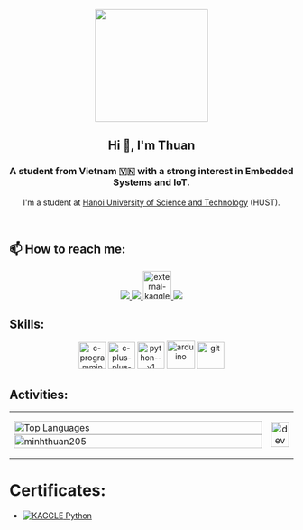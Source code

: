 <p align="center">
  <img src="https://github.com/thompsonemerson/thompsonemerson/raw/master/cover-thompson.png" height="200"/>
</p>

<!-- <img align="left" width="400" src="https://github.githubassets.com/images/modules/profile/profile-first-repo.svg" /> -->

<h2 align="center">Hi 👋, I'm Thuan</h2>
<p align="center">
  <h3 align="center">A student from Vietnam 🇻🇳 with a strong interest in Embedded Systems and IoT. </h3>
</p>

<p align="center">
  I'm a student at <a href="https://hust.edu.vn/">Hanoi University of Science and Technology</a> (HUST).
</p>

<br />

## 📫 How to reach me:

<p align="center">
  <a href="https://www.facebook.com/thuanphan2005" alt="Facebook">
    <img src="https://img.icons8.com/fluent/48/000000/facebook-new.png" target="_blank" />
  </a> 
  <a href="https://github.com/minhthuan205" alt="Github">
    <img src="https://img.icons8.com/fluent/48/000000/github.png"/>
  </a> 
  <a href="https://www.kaggle.com/thuanpv1695" alt="Kaggle" target="_blank" >
    <img width="50" height="50" src="https://img.icons8.com/external-tal-revivo-color-tal-revivo/50/external-kaggle-an-online-community-of-data-scientists-and-machine-learners-owned-by-google-logo-color-tal-revivo.png" alt="external-kaggle-an-online-community-of-data-scientists-and-machine-learners-owned-by-google-logo-color-tal-revivo"/>
  </a>
  <a href="mailto:thuan.pv1695@gmail.com" alt="Email">
    <img src="https://img.icons8.com/fluent/48/000000/mailing.png"/>
  </a>
</p>

## Skills:
<p align="center">
  <img width="48" height="48" src="https://img.icons8.com/fluency/48/c-programming.png" alt="c-programming"/>
  <img width="48" height="48" src="https://img.icons8.com/color/48/c-plus-plus-logo.png" alt="c-plus-plus-logo"/>
  <img width="48" height="48" src="https://img.icons8.com/color/48/python--v1.png" alt="python--v1"/>
  <img width="50" height="50" src="https://img.icons8.com/fluency/50/arduino.png" alt="arduino"/>
  <img width="48" height="48" src="https://img.icons8.com/color/48/git.png" alt="git"/>
</p>

## Activities:

<table style="width:100%;">
  <tr>
    <td style="width:100%;">
      <div style="width:100%;">
        <img src="https://github-readme-stats.vercel.app/api/top-langs/?username=minhthuan205&layout=donut&bg_color=FFFFFF00&text_color=179fa3" alt="Top Languages" style="width:100%;"/>
        <img src="https://github-readme-stats.vercel.app/api?username=minhthuan205&bg_color=FFFFFF00&text_color=179fa3&show_icons=true&count_private=true&include_all_commits=true&custom_title=%20Activities%20on%20Github" alt="minhthuan205" width="100%"/>
      </div>
    </td>
    <td>
      <p align="center"> 
        <img src="https://media.giphy.com/media/dWesBcTLavkZuG35MI/giphy.gif" alt="dev" width="100%"/>
      </p>
    </td>
  </tr>
</table>

# Certificates:
- [![KAGGLE](https://img.shields.io/badge/-KAGGLE-blue) Python](https://www.kaggle.com/learn/certification/thuanpv1695/python)
